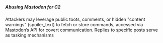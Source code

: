 ##### Abusing Mastodon for C2
Attackers may leverage public toots, comments, or hidden "content warnings" (spoiler_text) to fetch or store commands, accessed via Mastodon’s API for covert communication. Replies to specific posts serve as tasking mechanisms
